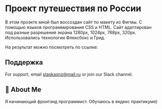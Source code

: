 
# Проект путешествия по России

В этом проэкте мной был воссоздан сайт по макету из Фигмы. С помощью языков программирования CSS и HTML.
Сайт адаптирован под разные разрешения экрана 1280px, 1024px, 768px, 320px. 
Использовались технологии Флексбокс и Грид.

На результат можно посмотреть по ссылке: 


## Поддержка

For support, email staskasnz@mail.ru or join our Slack channel.


## 🚀 About Me
Я начинающий фронтэнд программист.
Обучаюсь в яндекс практикуме)

